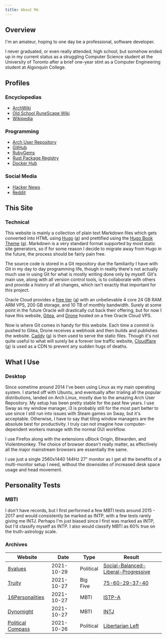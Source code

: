 ```yaml
---
title: About Me
---
```


## Overview

I'm an amateur, hoping to one day be a professional, software developer.

I never graduated, or even really attended, high school, but somehow ended up in
my current status as a struggling Computer Science student at the University of
Toronto after a brief one-year stint as a Computer Engineering student at
Algonquin College.

## Profiles

### Encyclopedias

- [ArchWiki](https://wiki.archlinux.org/title/User:PotatoDiet)
- [Old School RuneScape Wiki](https://oldschool.runescape.wiki/w/User:PotatoDiet)
- [Wikipedia](https://en.wikipedia.org/wiki/User:PotatoDiet)

### Programming

- [Arch User Repository](https://aur.archlinux.org/account/potatodiet)
- [GitHub](https://github.com/potato-diet)
- [RubyGems](https://rubygems.org/profiles/potatodiet)
- [Rust Package Registry](https://crates.io/users/potato-diet)
- [Docker Hub](https://hub.docker.com/u/potatodiet)

### Social Media

- [Hacker News](https://news.ycombinator.com/user?id=potatodiet)
- [Reddit](https://www.reddit.com/user/potato-diet)

## This Site

### Technical

This website is mainly a collection of plain text Markdown files which gets
converted into HTML using [Hugo](https://gohugo.io/)
([a](/files/archive/hugo_2021-09-18.html)) and prettified using the
[Hugo Book Theme](https://github.com/alex-shpak/hugo-book)
([a](/files/archive/book-theme_2021-09-18.html)). Markdown is a very standard
format supported by most static site generators, so if for some reason I decide
to migrate away from Hugo in the future, the process should be fairly pain free.

The source code is stored in a Git repository due the familiarity I have with
Git in my day to day programming life, though in reality there's not actually
much use in using Git for what is mostly writing done only by myself. Git's main
use, along with all version control tools, is to collaborate with others and
provide a history of all changes, which isn't exactly that important for this
project.

Oracle Cloud provides a [free tier](https://www.oracle.com/ca-en/cloud/free/)
([a](/files/archive/oracle-free-tier_2022-03-29.html)) with an unbelievable 4
core 24 GB RAM ARM VPS, 200 GB storage, and 10 TB of monthly bandwidth. Surely
at some point in the future Oracle will drastically cut back their offering, but
for now I have this website,
[Gitea](https://code.potatodiet.ca/potatodiet/potatodiet.ca), and
[Drone](https://drone.potatodiet.ca/potatodiet/potatodiet.ca) hosted on a free
Oracle Cloud VPS.

Now is where Git comes in handy for this website. Each time a commit is pushed
to Gitea, Drone receives a webhook and then builds and publishes the website.
[Caddy](https://caddyserver.com/) ([a](/files/archive/caddy_2022-03-29.html)) is
then used to serve the static files. Though it's not quite useful to what will
surely be a forever low traffic website,
[Cloudflare](https://www.cloudflare.com/en-ca/)
([a](/files/archive/cloudflare_2022-03-29.html)) is used as a CDN to prevent any
sudden hugs of deaths.

## What I Use

### Desktop

Since sometime around 2014 I've been using Linux as my main operating system. I
started off with Ubuntu, and eventually after trialing all the popular
distributions, landed on Arch Linux, mostly due to the amazing Arch User
Repository. My setup has been pretty stable for the past few years. I use Sway
as my window manager, i3 is probably still for the most part better to use since
I still run into issues with Steam games on Sway, but it's acceptable.
Otherwise, I have to say that tiling window managers are the absolute best for
productivity. I truly can not imagine how computer-dependent workers manage with
the normal GUI workflow.

I use Firefox along with the extensions uBlock Origin, Bitwarden, and
Violentmonkey. The choice of browser doesn't really matter, as effectively all
the major mainstream browsers are essentially the same.

I use just a single 2560x1440 144Hz 27" monitor as I get all the benefits of a
multi-monitor setup I need, without the downsides of increased desk space usage
and head movement.

## Personality Tests

### MBTI

I don't have records, but I first performed a few MBTI tests around 2015 - 2017
and would consistently be marked as INTP, with a few tests rarely giving me
INTJ. Perhaps I'm just biased since I first was marked as INTP, but I'd classify
myself as INTP. I also would classify MBTI as 60% true on the truth-astrology
scale.

### Archives

| Website                                                         | Date       | Type      | Result                                                                      |
| --------------------------------------------------------------- | ---------- | --------- | --------------------------------------------------------------------------- |
| [8values](https://8values.github.io/)                           | 2021-10-29 | Political | [Social-Balanced-Liberal-Progressive](/files/tests/8values_2021-10-29.html) |
| [Truity](https://www.truity.com/test/big-five-personality-test) | 2021-10-27 | Big Five  | [75-60-29-37-40](/files/tests/truity-big-five_2021-10-27.html)              |
| [16Personalities](https://www.16personalities.com/)             | 2021-10-27 | MBTI      | [ISTP-A](/files/tests/16personalities_2021-10-27.html)                      |
| [Dynomight](https://dynomight.net/mbti/)                        | 2021-10-27 | MBTI      | [INTJ](/files/tests/dynomight_2021-10-27.webp)                              |
| [Political Compass](https://www.politicalcompass.org/test)      | 2021-10-26 | Political | [Libertarian Left](/files/tests/political-compass_2021-10-26.webp)          |
